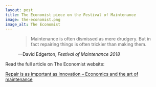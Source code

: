 ```yaml
---
layout: post
title: The Economist piece on the Festival of Maintenance
image: the-economist.png
image_alt: The Economist
---
```


<figure>
    <blockquote cite="https://amp.economist.com/finance-and-economics/2018/10/20/repair-is-as-important-as-innovation">
        <p>Maintenance is often dismissed as mere drudgery. But in fact repairing things is often trickier than making them.</p>
    </blockquote>
    <figcaption>—David Edgerton, <cite>Festival of Maintenance 2018</cite></figcaption>
</figure>

Read the full article on The Economist website:

[Repair is as important as innovation – Economics and the art of maintenance](https://amp.economist.com/finance-and-economics/2018/10/20/repair-is-as-important-as-innovation)
